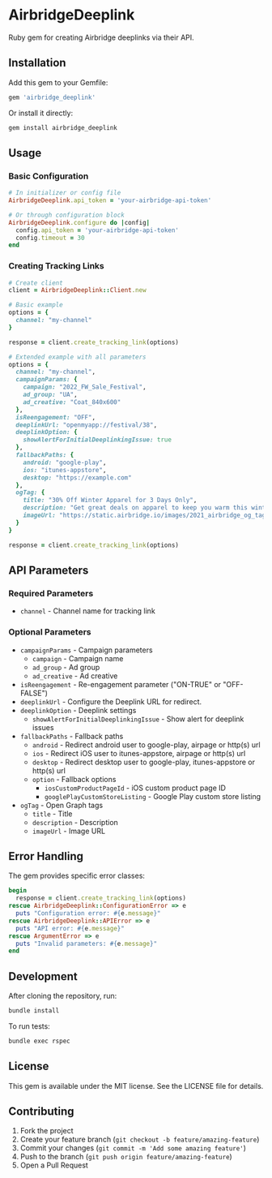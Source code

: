 # AirbridgeDeeplink

Ruby gem for creating Airbridge deeplinks via their API.

## Installation

Add this gem to your Gemfile:

```ruby
gem 'airbridge_deeplink'
```

Or install it directly:

```bash
gem install airbridge_deeplink
```

## Usage

### Basic Configuration

```ruby
# In initializer or config file
AirbridgeDeeplink.api_token = 'your-airbridge-api-token'

# Or through configuration block
AirbridgeDeeplink.configure do |config|
  config.api_token = 'your-airbridge-api-token'
  config.timeout = 30
end
```

### Creating Tracking Links

```ruby
# Create client
client = AirbridgeDeeplink::Client.new

# Basic example
options = {
  channel: "my-channel"
}

response = client.create_tracking_link(options)

# Extended example with all parameters
options = {
  channel: "my-channel",
  campaignParams: {
    campaign: "2022_FW_Sale_Festival",
    ad_group: "UA",
    ad_creative: "Coat_840x600"
  },
  isReengagement: "OFF",
  deeplinkUrl: "openmyapp://festival/38",
  deeplinkOption: {
    showAlertForInitialDeeplinkingIssue: true
  },
  fallbackPaths: {
    android: "google-play",
    ios: "itunes-appstore",
    desktop: "https://example.com"
  },
  ogTag: {
    title: "30% Off Winter Apparel for 3 Days Only",
    description: "Get great deals on apparel to keep you warm this winter",
    imageUrl: "https://static.airbridge.io/images/2021_airbridge_og_tag.png"
  }
}

response = client.create_tracking_link(options)
```

## API Parameters

### Required Parameters

- `channel` - Channel name for tracking link

### Optional Parameters

- `campaignParams` - Campaign parameters
  - `campaign` - Campaign name
  - `ad_group` - Ad group
  - `ad_creative` - Ad creative
- `isReengagement` - Re-engagement parameter ("ON-TRUE" or "OFF-FALSE")
- `deeplinkUrl` - Configure the Deeplink URL for redirect.
- `deeplinkOption` - Deeplink settings
  - `showAlertForInitialDeeplinkingIssue` - Show alert for deeplink issues
- `fallbackPaths` - Fallback paths
  - `android` - Redirect android user to google-play, airpage or http(s) url
  - `ios` - Redirect iOS user to itunes-appstore, airpage or http(s) url
  - `desktop` - Redirect desktop user to google-play, itunes-appstore or http(s) url
  - `option` - Fallback options
    - `iosCustomProductPageId` - iOS custom product page ID
    - `googlePlayCustomStoreListing` - Google Play custom store listing
- `ogTag` - Open Graph tags
  - `title` - Title
  - `description` - Description
  - `imageUrl` - Image URL

## Error Handling

The gem provides specific error classes:

```ruby
begin
  response = client.create_tracking_link(options)
rescue AirbridgeDeeplink::ConfigurationError => e
  puts "Configuration error: #{e.message}"
rescue AirbridgeDeeplink::APIError => e
  puts "API error: #{e.message}"
rescue ArgumentError => e
  puts "Invalid parameters: #{e.message}"
end
```

## Development

After cloning the repository, run:

```bash
bundle install
```

To run tests:

```bash
bundle exec rspec
```

## License

This gem is available under the MIT license. See the LICENSE file for details.

## Contributing

1. Fork the project
2. Create your feature branch (`git checkout -b feature/amazing-feature`)
3. Commit your changes (`git commit -m 'Add some amazing feature'`)
4. Push to the branch (`git push origin feature/amazing-feature`)
5. Open a Pull Request
